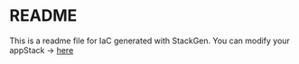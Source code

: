 # README
This is a readme file for IaC generated with StackGen.
You can modify your appStack -> [here](http://main.dev.stackgen.com/appstacks/98cdde64-e509-4624-a3f8-17bbe0208d7a)
